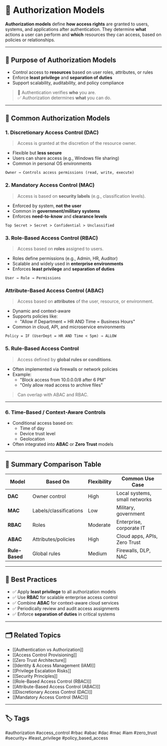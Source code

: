 # 🛂 Authorization Models

**Authorization models** define **how access rights** are granted to users, systems, and applications after authentication. They determine **what** actions a user can perform and **which** resources they can access, based on policies or relationships.

---

## 🎯 Purpose of Authorization Models

- Control access to **resources** based on user roles, attributes, or rules
- Enforce **least privilege** and **separation of duties**
- Support scalability, auditability, and policy compliance

> 🔐 Authentication verifies **who** you are.  
> ✅ Authorization determines **what** you can do.

---

## 🧩 Common Authorization Models

### 1. **Discretionary Access Control (DAC)**

> Access is granted at the discretion of the resource owner.

- Flexible but **less secure**
- Users can share access (e.g., Windows file sharing)
- Common in personal OS environments

```text
Owner → Controls access permissions (read, write, execute)
```

### 2. **Mandatory Access Control (MAC)**

> Access is based on **security labels** (e.g., classification levels).

- Enforced by system, **not the user**
- Common in **government/military systems**
- Enforces **need-to-know** and **clearance levels**

```
Top Secret > Secret > Confidential > Unclassified
```

### 3. **Role-Based Access Control (RBAC)**

> Access based on **roles** assigned to users.

- Roles define permissions (e.g., Admin, HR, Auditor)
- Scalable and widely used in **enterprise environments**
- Enforces **least privilege** and **separation of duties**

```
User → Role → Permissions
```

### **Attribute-Based Access Control (ABAC)**

> Access based on **attributes** of the user, resource, or environment.

- Dynamic and context-aware
- Supports policies like:
    - "Allow if Department = HR AND Time = Business Hours"
- Common in cloud, API, and microservice environments

```
Policy = IF (UserDept = HR AND Time < 5pm) → ALLOW
```

### 5. **Rule-Based Access Control**

> Access defined by **global rules or conditions**.

- Often implemented via firewalls or network policies
- Example:
    - "Block access from 10.0.0.0/8 after 6 PM"
    - "Only allow read access to archive files"

> Can overlap with ABAC and RBAC.

---

### 6. **Time-Based / Context-Aware Controls**

- Conditional access based on:
    - Time of day
    - Device trust level
    - Geolocation
- Often integrated into **ABAC** or **Zero Trust** models

---

## 🔁 Summary Comparison Table

|Model|Based On|Flexibility|Common Use Case|
|---|---|---|---|
|**DAC**|Owner control|High|Local systems, small networks|
|**MAC**|Labels/classifications|Low|Military, government|
|**RBAC**|Roles|Moderate|Enterprise, corporate IT|
|**ABAC**|Attributes/policies|High|Cloud apps, APIs, Zero Trust|
|**Rule-Based**|Global rules|Medium|Firewalls, DLP, NAC|

---

## 🔐 Best Practices

- ✅ Apply **least privilege** to all authorization models
- ✅ Use **RBAC** for scalable enterprise access control
- ✅ Combine **ABAC** for context-aware cloud services
- ✅ Periodically review and audit access assignments
- ✅ Enforce **separation of duties** in critical systems

---

## 🗂 Related Topics

- [[Authentication vs Authorization]]
- [[Access Control Provisioning]]
- [[Zero Trust Architecture]]
- [[Identity & Access Management (IAM)]]
- [[Privilege Escalation Risks]]
- [[Security Principles]]
- [[Role-Based Access Control (RBAC)]]
- [[Attribute-Based Access Control (ABAC)]]
- [[Discretionary Access Control (DAC)]]
- [[Mandatory Access Control (MAC)]]

---

## 🏷 Tags

#authorization #access_control #rbac #abac #dac #mac #iam #zero_trust #security+ #least_privilege #policy_based_access